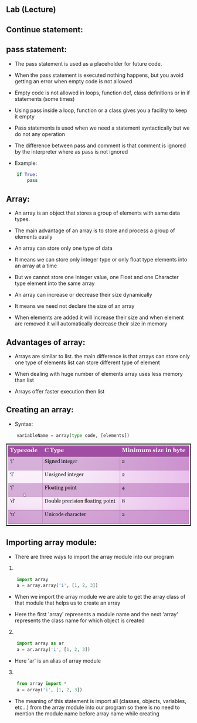 ## Lab (Lecture)

## Continue statement:












## pass statement:
- The pass statement is used as a placeholder for future code.

- When the pass statement is executed nothing happens, but you avoid getting an error when empty code is not allowed

- Empty code is not allowed in loops, function def, class definitions or in if statements (some times)

- Using pass inside a loop, function or a class gives you a facility to keep it empty

- Pass statements is used when we need a statement syntactically but we do not any operation

- The difference between pass and comment is that comment is ignored by the interpreter where as pass is not ignored

- Example:

```python
    if True:
        pass
```

## Array:

- An array is an object that stores a group of elements with same data types.

- The main advantage of an array is to store and process a group of elements easily

- An array can store only one type of data

- It means we can store only integer type or only float type elements into an array at a time

- But we cannot store one Integer value, one Float and one Character type element into the same array

- An array can increase or decrease their size dynamically

- It means we need not declare the size of an array

- When elements are added it will increase their size and when element are removed it will automatically decrease their size in memory

## Advantages of array:

- Arrays are similar to list. the main difference is that arrays can store only one type of elements list can store different type of element

- When dealing with huge number of elements array uses less memory than list

- Arrays offer faster execution then list

## Creating an array:

- Syntax:
```python
    variableName = array(type code, [elements])
```

![Type Code](type%20code.jpg)

## Importing array module:

- There are three ways to import the array module into our program
    
1) 
```python
    import array
    a = array.array('i', [1, 2, 3])
```

- When we import the array module we are able to get the array class of that module that helps us to create an array

- Here the first 'array' represents a module name and the next 'array' represents the class name for which object is created

2) 
```python
    import array as ar
    a = ar.array('i', [1, 2, 3])
```

- Here 'ar' is an alias of array module

3) 
```python
    from array import *
    a = array('i', [1, 2, 3])
```

- The meaning of this statement is import all (classes, objects, variables, etc...) from the array module into our program so there is no need to mention the module name before array name while creating


